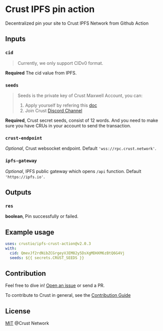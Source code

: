 # Crust IPFS pin action

Decentralized pin your site to Crust IPFS Network from Github Action

## Inputs

### `cid`

> Currently, we only support CIDv0 format.

**Required** The cid value from IPFS.

### `seeds`

> Seeds is the private key of Crust Maxwell Account, you can:
> 1. Apply yourself by refering this [doc](https://wiki.crust.network/docs/en/crustAccount)
> 2. Join Crust [Discord Channel](https://discord.gg/D97GGQndmx)

**Required**, Crust secret seeds, consist of 12 words. And you need to make sure you have CRUs in your account to send the transaction.

### `crust-endpoint`

*Optional*, Crust websocket endpoint. Default `'wss://rpc.crust.network'`.

### `ipfs-gateway`

*Optional*, IPFS public gateway which opens `/api` function. Default `'https://ipfs.io'`.

## Outputs

### `res`

**boolean**, Pin successfully or failed.

## Example usage

```yaml
uses: crustio/ipfs-crust-action@v2.0.3
with:
  cid: QmevJf2rdNibZCGrgeyVJEM82y5DsXgMDHXM6zBtQ6G4Vj
  seeds: ${{ secrets.CRUST_SEEDS }}
```

## Contribution

Feel free to dive in! [Open an issue](https://github.com/crustio/ipfs-crust-action/issues/new) or send a PR.

To contribute to Crust in general, see the [Contribution Guide](https://github.com/crustio/crust/blob/master/docs/CONTRIBUTION.md)

## License

[MIT](https://github.com/crustio/ipfs-crust-action/blob/main/LICENSE) @Crust Network
